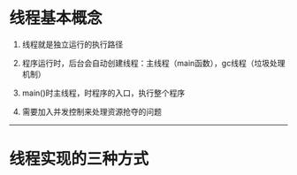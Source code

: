# 线程基本概念

1. 线程就是独立运行的执行路径

2. 程序运行时，后台会自动创建线程：主线程（main函数），gc线程（垃圾处理机制）

3. main()时主线程，时程序的入口，执行整个程序

4. 需要加入并发控制来处理资源抢夺的问题

   

------

# 线程实现的三种方式

